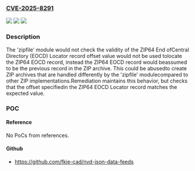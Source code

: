### [CVE-2025-8291](https://cve.mitre.org/cgi-bin/cvename.cgi?name=CVE-2025-8291)
![](https://img.shields.io/static/v1?label=Product&message=CPython&color=blue)
![](https://img.shields.io/static/v1?label=Version&message=0%20&color=brightgreen)
![](https://img.shields.io/static/v1?label=Vulnerability&message=n%2Fa&color=blue)

### Description

The 'zipfile' module would not check the validity of the ZIP64 End ofCentral Directory (EOCD) Locator record offset value would not be used tolocate the ZIP64 EOCD record, instead the ZIP64 EOCD record would beassumed to be the previous record in the ZIP archive. This could be abusedto create ZIP archives that are handled differently by the 'zipfile' modulecompared to other ZIP implementations.Remediation maintains this behavior, but checks that the offset specifiedin the ZIP64 EOCD Locator record matches the expected value.

### POC

#### Reference
No PoCs from references.

#### Github
- https://github.com/fkie-cad/nvd-json-data-feeds

